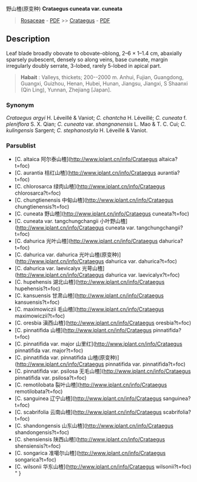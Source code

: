 野山楂(原变种) **Crataegus cuneata var. cuneata**

> [Rosaceae](http://www.iplant.cn/info/Rosaceae?t=foc) - [PDF](http://www.iplant.cn/foc/pdf/Rosaceae.pdf) >> [Crataegus](http://www.iplant.cn/info/Crataegus?t=foc) - [PDF](http://www.iplant.cn/foc/pdf/Crataegus.pdf)

## Description

Leaf blade broadly obovate to obovate-oblong, 2–6 × 1–1.4 cm, abaxially sparsely pubescent, densely so along veins, base cuneate, margin irregularly doubly serrate, 3-lobed, rarely 5-lobed in apical part.

> **Habait** : 
> Valleys, thickets; 200--2000 m. Anhui, Fujian, Guangdong, Guangxi, Guizhou, Henan, Hubei, Hunan, Jiangsu, Jiangxi, S Shaanxi (Qin Ling), Yunnan, Zhejiang [Japan].

### Synonym
*Crataegus argyi* H. Léveillé & Vaniot; *C. chantcha* H. Léveillé; *C. cuneata* f. *pleniflora* S. X. Qian; *C. cuneata* var. *shangnanensis* L. Mao & T. C. Cui; *C. kulingensis* Sargent; *C. stephanostyla* H. Léveillé & Vaniot.

### Parsublist

* [C.  altaica  阿尔泰山楂](http://www.iplant.cn/info/Crataegus altaica?t=foc)
* [C.  aurantia  桔红山楂](http://www.iplant.cn/info/Crataegus aurantia?t=foc)
* [C.  chlorosarca  绿肉山楂](http://www.iplant.cn/info/Crataegus chlorosarca?t=foc)
* [C.  chungtienensis  中甸山楂](http://www.iplant.cn/info/Crataegus chungtienensis?t=foc)
* [C.  cuneata  野山楂](http://www.iplant.cn/info/Crataegus cuneata?t=foc)
* [C.  cuneata var. tangchungchangii  小叶野山楂](http://www.iplant.cn/info/Crataegus cuneata var. tangchungchangii?t=foc)
* [C.  dahurica  光叶山楂](http://www.iplant.cn/info/Crataegus dahurica?t=foc)
* [C.  dahurica var. dahurica  光叶山楂(原变种)](http://www.iplant.cn/info/Crataegus dahurica var. dahurica?t=foc)
* [C.  dahurica var. laevicalyx  光萼山楂](http://www.iplant.cn/info/Crataegus dahurica var. laevicalyx?t=foc)
* [C.  hupehensis  湖北山楂](http://www.iplant.cn/info/Crataegus hupehensis?t=foc)
* [C.  kansuensis  甘肃山楂](http://www.iplant.cn/info/Crataegus kansuensis?t=foc)
* [C.  maximowiczii  毛山楂](http://www.iplant.cn/info/Crataegus maximowiczii?t=foc)
* [C.  oresbia  滇西山楂](http://www.iplant.cn/info/Crataegus oresbia?t=foc)
* [C.  pinnatifida  山楂](http://www.iplant.cn/info/Crataegus pinnatifida?t=foc)
* [C.  pinnatifida var. major  山里红](http://www.iplant.cn/info/Crataegus pinnatifida var. major?t=foc)
* [C.  pinnatifida var. pinnatifida  山楂(原变种)](http://www.iplant.cn/info/Crataegus pinnatifida var. pinnatifida?t=foc)
* [C.  pinnatifida var. psilosa  无毛山楂](http://www.iplant.cn/info/Crataegus pinnatifida var. psilosa?t=foc)
* [C.  remotilobata  裂叶山楂](http://www.iplant.cn/info/Crataegus remotilobata?t=foc)
* [C.  sanguinea  辽宁山楂](http://www.iplant.cn/info/Crataegus sanguinea?t=foc)
* [C.  scabrifolia  云南山楂](http://www.iplant.cn/info/Crataegus scabrifolia?t=foc)
* [C.  shandongensis  山东山楂](http://www.iplant.cn/info/Crataegus shandongensis?t=foc)
* [C.  shensiensis  陕西山楂](http://www.iplant.cn/info/Crataegus shensiensis?t=foc)
* [C.  songarica  准噶尔山楂](http://www.iplant.cn/info/Crataegus songarica?t=foc)
* [C.  wilsonii  华东山楂](http://www.iplant.cn/info/Crataegus wilsonii?t=foc)
"
}